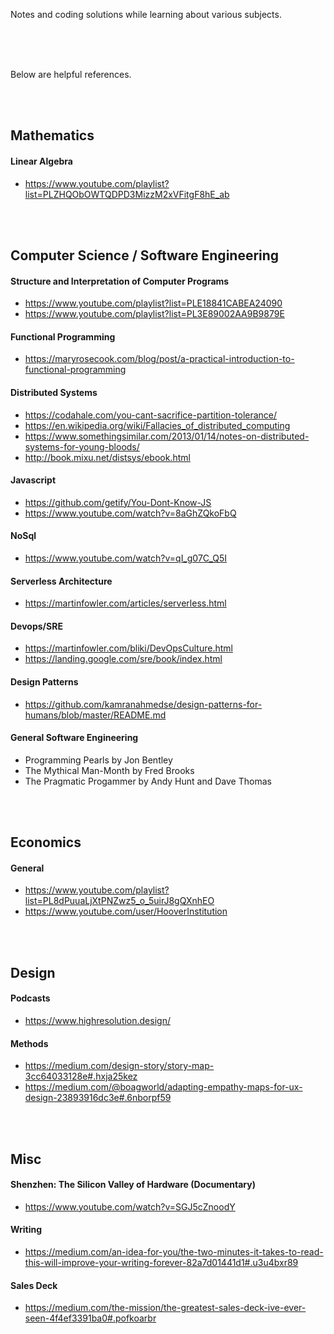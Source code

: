 Notes and coding solutions while learning about various subjects.

<br/><br/><br/>

Below are helpful references.

<br/><br/>

## Mathematics

#### Linear Algebra
  + https://www.youtube.com/playlist?list=PLZHQObOWTQDPD3MizzM2xVFitgF8hE_ab

<br/><br/>

## Computer Science / Software Engineering

#### Structure and Interpretation of Computer Programs
  + https://www.youtube.com/playlist?list=PLE18841CABEA24090
  + https://www.youtube.com/playlist?list=PL3E89002AA9B9879E

#### Functional Programming
  + https://maryrosecook.com/blog/post/a-practical-introduction-to-functional-programming

#### Distributed Systems
  + https://codahale.com/you-cant-sacrifice-partition-tolerance/
  + https://en.wikipedia.org/wiki/Fallacies_of_distributed_computing
  + https://www.somethingsimilar.com/2013/01/14/notes-on-distributed-systems-for-young-bloods/
  + http://book.mixu.net/distsys/ebook.html

#### Javascript
  + https://github.com/getify/You-Dont-Know-JS
  + https://www.youtube.com/watch?v=8aGhZQkoFbQ

#### NoSql
  + https://www.youtube.com/watch?v=qI_g07C_Q5I  
  
#### Serverless Architecture
  + https://martinfowler.com/articles/serverless.html
  
#### Devops/SRE
  + https://martinfowler.com/bliki/DevOpsCulture.html  
  + https://landing.google.com/sre/book/index.html

#### Design Patterns
  + https://github.com/kamranahmedse/design-patterns-for-humans/blob/master/README.md

#### General Software Engineering
  + Programming Pearls by Jon Bentley
  + The Mythical Man-Month by Fred Brooks
  + The Pragmatic Progammer by Andy Hunt and Dave Thomas

<br/><br/>

## Economics

#### General
  + https://www.youtube.com/playlist?list=PL8dPuuaLjXtPNZwz5_o_5uirJ8gQXnhEO
  + https://www.youtube.com/user/HooverInstitution

<br/><br/>

## Design

#### Podcasts
  + https://www.highresolution.design/
  
#### Methods
  + https://medium.com/design-story/story-map-3cc64033128e#.hxja25kez
  + https://medium.com/@boagworld/adapting-empathy-maps-for-ux-design-23893916dc3e#.6nborpf59

<br/><br/>

## Misc

#### Shenzhen: The Silicon Valley of Hardware (Documentary)
  + https://www.youtube.com/watch?v=SGJ5cZnoodY

#### Writing
  + https://medium.com/an-idea-for-you/the-two-minutes-it-takes-to-read-this-will-improve-your-writing-forever-82a7d01441d1#.u3u4bxr89

#### Sales Deck
  + https://medium.com/the-mission/the-greatest-sales-deck-ive-ever-seen-4f4ef3391ba0#.pofkoarbr
